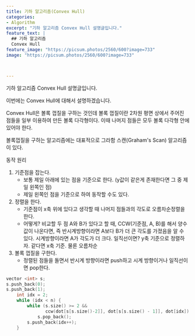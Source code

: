 ```yaml
---
title: 기하 알고리즘(Convex Hull)
categories:
- Algorithm
excerpt: "기하 알고리즘 Convex Hull 설명글입니다."
feature_text: |
  ## 기하 알고리즘
  Convex Hull
feature_image: "https://picsum.photos/2560/600?image=733"
image: "https://picsum.photos/2560/600?image=733"



---
```


기하 알고리즘 Convex Hull 설명글입니다.

이번에는 Convex Hull에 대해서 설명하겠습니다.

Convex Hull은 볼록 껍질을 구하는 것인데 볼록 껍질이란 2차원 평면 상에서 주어진 점들을 일부 이용하여 만든 볼록 다각형이다. 이때 나머지 점들은 모두 볼록 다각형 안에 있어야 한다. 

볼록껍질을 구하는 알고리즘에는 대표적으로 그라함 스캔(Graham's Scan) 알고리즘이 있다.



동작 원리

1. 기준점을 잡는다.
   - 보통 제일 아래에 있는 점을 기준으로 한다. (y값이 같은게 존재한다면 그 중 제일 왼쪽인 점)
   - 제일 왼쪽인 점을 기준으로 하여 동작할 수도 있다.
2. 정렬을 한다.
   - 기준점이 x축 위에 있다고 생각할 때 나머지 점들과의 각도로 오름차순정렬을 한다.
   - 어떻게? 비교할 두 점 A와 B가 있다고 할 때, CCW(기준점, A, B)를 해서 양수값이 나온다면, 즉 반시계방향이라면 A보다 B가 더 큰 각도를 가졌음을 알 수 있다. 시계방향이라면 A가 각도가 더 크다. 일직선이면? y축 기준으로 정렬하자. 같다면 x축 기준. 물론 오름차순 
3. 볼록 껍질을 구한다.
   - 정렬된 점들을 돌면서 반시계 방향이라면 push하고 시계 방향이거나 일직선이면 pop한다.

```c++
vector <int> s;
s.push_back(0);
s.push_back(1);
	int idx = 2;
	while (idx < n) {
		while (s.size() >= 2 &&
               ccw(dot[s[s.size()-2]], dot[s[s.size() - 1]], dot[idx]) <= 0)
			s.pop_back();
		s.push_back(idx++);
	}
```


